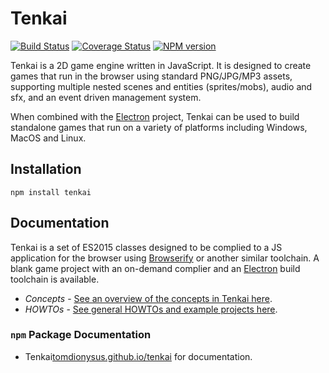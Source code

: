 # Tenkai

[![Build Status](https://img.shields.io/travis/tomdionysus/tenkai/master.svg)](https://travis-ci.org/tomdionysus/tenkai)
[![Coverage Status](https://coveralls.io/repos/github/tomdionysus/tenkai/badge.svg?branch=master)](https://coveralls.io/github/tomdionysus/tenkai?branch=master)
[![NPM version](https://img.shields.io/npm/v/tenkai.svg)](https://www.npmjs.com/package/tenkai)

Tenkai is a 2D game engine written in JavaScript. It is designed to create games that run in the browser using standard PNG/JPG/MP3 assets, supporting multiple nested scenes and entities (sprites/mobs), audio and sfx, and an event driven management system. 

When combined with the [Electron](https://electronjs.org/) project, Tenkai can be used to build standalone games that run on a variety of platforms including Windows, MacOS and Linux. 

## Installation

```
npm install tenkai
```

## Documentation

Tenkai is a set of ES2015 classes designed to be complied to a JS application for the browser using [Browserify](http://browserify.org/) or another similar toolchain. A blank game project with an on-demand complier and an [Electron](https://electronjs.org) build toolchain is available.  

* *Concepts* - [See an overview of the concepts in Tenkai here](docs/concepts).
* *HOWTOs* - [See general HOWTOs and example projects here](docs/howotos).

### `npm` Package Documentation

* Tenkai[tomdionysus.github.io/tenkai](https://tomdionysus.github.io/tenkai/) for documentation.
